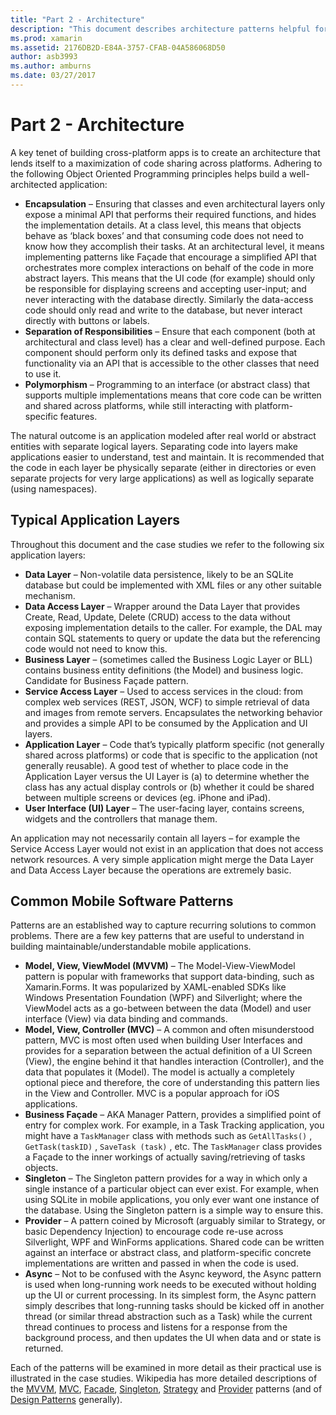 ```yaml
---
title: "Part 2 - Architecture"
description: "This document describes architecture patterns helpful for building cross-platform applications. It discusses typical application layers (data layer, data access layer, etc.) and common mobile software patterns (MVVM, MVC, etc.)"
ms.prod: xamarin
ms.assetid: 2176DB2D-E84A-3757-CFAB-04A586068D50
author: asb3993
ms.author: amburns
ms.date: 03/27/2017
---
```


# Part 2 - Architecture

A key tenet of building cross-platform apps is to create an architecture
that lends itself to a maximization of code sharing across platforms. Adhering
to the following Object Oriented Programming principles helps build a
well-architected application:

-   **Encapsulation** – Ensuring that classes and even architectural layers only expose a minimal API that performs their required functions, and hides the implementation details. At a class level, this means that objects behave as ‘black boxes’ and that consuming code does not need to know how they accomplish their tasks. At an architectural level, it means implementing patterns like Façade that encourage a simplified API that orchestrates more complex interactions on behalf of the code in more abstract layers. This means that the UI code (for example) should only be responsible for displaying screens and accepting user-input; and never interacting with the database directly. Similarly the data-access code should only read and write to the database, but never interact directly with buttons or labels.
-   **Separation of Responsibilities** – Ensure that each component (both at architectural and class level) has a clear and well-defined purpose. Each component should perform only its defined tasks and expose that functionality via an API that is accessible to the other classes that need to use it.
-   **Polymorphism** – Programming to an interface (or abstract class) that supports multiple implementations means that core code can be written and shared across platforms, while still interacting with platform-specific features.


The natural outcome is an application modeled after real world or abstract
entities with separate logical layers. Separating code into layers make
applications easier to understand, test and maintain. It is recommended that the
code in each layer be physically separate (either in directories or even
separate projects for very large applications) as well as logically separate
(using namespaces).

 <a name="Typical_Application_Layers" />


## Typical Application Layers

Throughout this document and the case studies we refer to the following six
application layers:

-   **Data Layer** – Non-volatile data persistence, likely to be an SQLite database but could be implemented with XML files or any other suitable mechanism.
-   **Data Access Layer** – Wrapper around the Data Layer that provides Create, Read, Update, Delete (CRUD) access to the data without exposing implementation details to the caller. For example, the DAL may contain SQL statements to query or update the data but the referencing code would not need to know this.
-   **Business Layer** – (sometimes called the Business Logic Layer or BLL) contains business entity definitions (the Model) and business logic. Candidate for Business Façade pattern.
-   **Service Access Layer** – Used to access services in the cloud: from complex web services (REST, JSON, WCF) to simple retrieval of data and images from remote servers. Encapsulates the networking behavior and provides a simple API to be consumed by the Application and UI layers.
-   **Application Layer** – Code that’s typically platform specific (not generally shared across platforms) or code that is specific to the application (not generally reusable). A good test of whether to place code in the Application Layer versus the UI Layer is (a) to determine whether the class has any actual display controls or (b) whether it could be shared between multiple screens or devices (eg. iPhone and iPad).
-   **User Interface (UI) Layer** – The user-facing layer, contains screens, widgets and the controllers that manage them.


An application may not necessarily contain all layers – for example the
Service Access Layer would not exist in an application that does not access
network resources. A very simple application might merge the Data Layer and Data
Access Layer because the operations are extremely basic.

 <a name="Common_Mobile_Software_Patterns" />


## Common Mobile Software Patterns

Patterns are an established way to capture recurring solutions to common
problems. There are a few key patterns that are useful to understand in building
maintainable/understandable mobile applications.

-   **Model, View, ViewModel (MVVM)** – The Model-View-ViewModel pattern is popular with frameworks that support data-binding, such as Xamarin.Forms. It was popularized by XAML-enabled SDKs like Windows Presentation Foundation (WPF) and Silverlight; where the ViewModel acts as a go-between between the data (Model) and user interface (View) via data binding and commands.
-   **Model, View, Controller (MVC)** – A common and often misunderstood pattern, MVC is most often used when building User Interfaces and provides for a separation between the actual definition of a UI Screen (View), the engine behind it that handles interaction (Controller), and the data that populates it (Model). The model is actually a completely optional piece and therefore, the core of understanding this pattern lies in the View and Controller. MVC is a popular approach for iOS applications.
-   **Business Façade** – AKA Manager Pattern, provides a simplified point of entry for complex work. For example, in a Task Tracking application, you might have a  `TaskManager` class with methods such as  `GetAllTasks()` ,  `GetTask(taskID)` ,  `SaveTask (task)` , etc. The  `TaskManager` class provides a Façade to the inner workings of actually saving/retrieving of tasks objects.
-   **Singleton** – The Singleton pattern provides for a way in which only a single instance of a particular object can ever exist. For example, when using SQLite in mobile applications, you only ever want one instance of the database. Using the Singleton pattern is a simple way to ensure this.
-   **Provider** – A pattern coined by Microsoft (arguably similar to Strategy, or basic Dependency Injection) to encourage code re-use across Silverlight, WPF and WinForms applications. Shared code can be written against an interface or abstract class, and platform-specific concrete implementations are written and passed in when the code is used.
-   **Async** – Not to be confused with the Async keyword, the Async pattern is used when long-running work needs to be executed without holding up the UI or current processing. In its simplest form, the Async pattern simply describes that long-running tasks should be kicked off in another thread (or similar thread abstraction such as a Task) while the current thread continues to process and listens for a response from the background process, and then updates the UI when data and or state is returned.


Each of the patterns will be examined in more detail as their practical use
is illustrated in the case studies. Wikipedia has more detailed descriptions of
the [MVVM](https://en.wikipedia.org/wiki/Model–view–viewmodel),
[MVC](https://en.wikipedia.org/wiki/Model–view–controller),
[Facade](https://en.wikipedia.org/wiki/Facade_pattern), [Singleton](https://en.wikipedia.org/wiki/Singleton_pattern), [Strategy](https://en.wikipedia.org/wiki/Strategy_pattern) and [Provider](https://en.wikipedia.org/wiki/Provider_model) patterns (and of [Design Patterns](https://en.wikipedia.org/wiki/Design_Patterns) generally).
